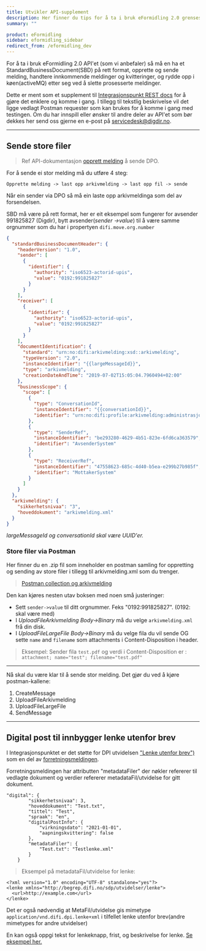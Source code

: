 ```yaml
---
title: Utvikler API-supplement
description: Her finner du tips for å ta i bruk eFormidling 2.0 grensesnittet. Et supplement til REST docs. Av utvikler for utvikler.
summary: ""

product: eFormidling
sidebar: eformidling_sidebar
redirect_from: /eformidling_dev
---
```


For å ta i bruk eFormidling 2.0 API'et (som vi anbefaler) så må en ha et StandardBusinessDocument(SBD) på rett format, opprette og sende melding, handtere innkommende meldinger og kvitteringer, og rydde opp i køen(activeMQ) etter seg ved å slette prosesserte meldinger.

Dette er ment som et supplement til [Integrasjonspunkt REST docs](https://docs.digdir.no/eformidling_nm_restdocs.html) for å gjøre det enklere og komme i gang. I tillegg til tekstlig beskrivelse vil det ligge vedlagt Postman requester som kan brukes for å komme i gang med testingen. Om du har innspill eller ønsker til andre deler av API'et som bør dekkes her send oss gjerne en e-post på [servicedesk@digdir.no](mailto:servicedesk@digdir.no).

---

## Sende store filer

> Ref API-dokumentasjon [opprett melding](https://docs.digdir.no/eformidling_nm_restdocs.html#_example_1_creating_an_arkivmelding_message) å sende DPO.

For å sende ei stor melding må du utføre 4 steg:

```Opprette melding -> last opp arkivmelding -> last opp fil -> sende```

Når ein sender via DPO så må ein laste opp arkivmeldinga som del av forsendelsen. 

SBD må være på rett format, her er eit eksempel som fungerer for avsender 991825827 (Digdir), bytt avsender(*sender ->value*) til å være samme orgnummer som du har i propertyen ```difi.move.org.number```

```json
{
  "standardBusinessDocumentHeader": {
    "headerVersion": "1.0",
    "sender": [
      {
        "identifier": {
          "authority": "iso6523-actorid-upis",
          "value": "0192:991825827"
        }
      }
    ],
    "receiver": [
      {
        "identifier": {
          "authority": "iso6523-actorid-upis",
          "value": "0192:991825827"
        }
      }
    ],
    "documentIdentification": {
      "standard": "urn:no:difi:arkivmelding:xsd::arkivmelding",
      "typeVersion": "2.0",
      "instanceIdentifier": "{{largeMessageId}}",
      "type": "arkivmelding",
      "creationDateAndTime": "2019-07-02T15:05:04.7960494+02:00"
    },
    "businessScope": {
      "scope": [
        {
          "type": "ConversationId",
          "instanceIdentifier": "{{conversationId}}",
          "identifier": "urn:no:difi:profile:arkivmelding:administrasjon:ver1.0"          
        },
        {
          "type": "SenderRef",
          "instanceIdentifier": "be293280-4629-4b51-823e-6fd6ca363579",
          "identifier": "AvsenderSystem"
        },
        {
          "type": "ReceiverRef",
          "instanceIdentifier": "47558623-685c-4d40-b5ea-e299b27b985f",
          "identifier": "MottakerSystem"
        }
      ]
    }
  },
  "arkivmelding": {
    "sikkerhetsnivaa": "3",
    "hoveddokument": "arkivmelding.xml"    
  }
}
```

*largeMessageId og conversationId skal være UUID'er.*

### Store filer via Postman

Her finner du en .zip fil som inneholder en postman samling for oppretting og sending av store filer i tillegg til arkivmelding.xml som du trenger. 

> [Postman collection og arkivmelding]({{site.baseurl}}/resources/eformidling/stormelding_eformidling_api.zip)

Den kan kjøres nesten utav boksen med noen små justeringer:

- Sett ```sender->value``` til ditt orgnummer. Feks "0192:991825827". (0192: skal være med)
- I *UploadFileArkivmelding Body->Binary* må du velge ```arkivmelding.xml``` frå din disk.
- I *UploadFileLargeFile Body->Binary* må du velge fila du vil sende OG sette ```name``` and ```filename``` som attachments i Content-Disposition i header.

> Eksempel: Sender fila ```test.pdf``` og verdi i Content-Disposition er : ```attachment; name="test"; filename="test.pdf"```

---

Nå skal du være klar til å sende stor melding. Det gjør du ved å kjøre postman-kallene: 

1. CreateMessage
2. UploadFileArkivmelding
3. UploadFileLargeFile
4. SendMessage

---

## Digital post til innbygger lenke utenfor brev
I Integrasjonspunktet er det støtte for DPI utvidelsen ["Lenke utenfor brev")](https://begrep.difi.no/SikkerDigitalPost/1.3.0/forretningslag/Utvidelser/Lenke) som en del av [forretningsmeldingen](https://docs.digdir.no/eformidling_nm_message.html#digital-post-til-innbygger). 

Forretningsmeldingen har attributten "metadataFiler" der nøkler refererer til vedlagte dokument og verdier refererer metadataFil/utvidelse for gitt dokument. 

```
"digital": {
        "sikkerhetsnivaa": 3,
        "hoveddokument": "Test.txt",
        "tittel": "Test",
        "spraak": "en",
        "digitalPostInfo": {
            "virkningsdato": "2021-01-01",
            "aapningskvittering": false
        },
        "metadataFiler": {
            "Test.txt": "Testlenke.xml"
        }
    }
```

> Eksempel på metadataFil/utvidelse for lenke:

```
<?xml version="1.0" encoding="UTF-8" standalone="yes"?>
<lenke xmlns="http://begrep.difi.no/sdp/utvidelser/lenke">
  <url>http://example.com</url>
</lenke>
```

Det er også nødvendig at MetaFil/utvidelse gis mimetype ```application/vnd.difi.dpi.lenke+xml``` i tilfellet lenke utenfor brev(andre mimetypes for andre utvidelser)

En kan også oppgi tekst for lenkeknapp, frist, og beskrivelse for lenke. [Se eksempel her.](https://begrep.difi.no/SikkerDigitalPost/1.3.0/forretningslag/Utvidelser/Lenke)
